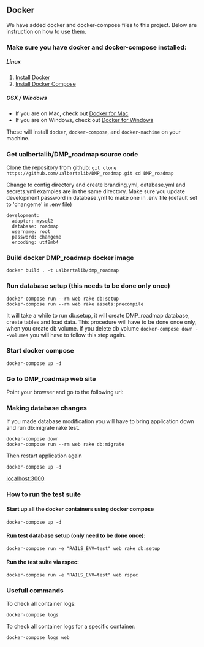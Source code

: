 ## Docker
We have added docker and docker-compose files to this project.
Below are instruction on how to use them.

### Make sure you have docker and docker-compose installed:

##### Linux
1. [Install Docker](https://docs.docker.com/engine/installation/)
2. [Install Docker Compose](https://docs.docker.com/compose/install/)

##### OSX / Windows
- If you are on Mac, check out [Docker for Mac](https://docs.docker.com/docker-for-mac/)
- If you are on Windows, check out [Docker for Windows](https://docs.docker.com/docker-for-windows/)

These will install `docker`, `docker-compose`, and `docker-machine` on your machine.


###  Get ualbertalib/DMP_roadmap source code
Clone the repository from github:
``
git clone https://github.com/ualbertalib/DMP_roadmap.git
cd DMP_roadmap
``

Change to config directory and create branding.yml, database.yml and secrets.yml
examples are in the same directory. Make sure you update development password in database.yml to
make one in .env file (default set to 'changeme' in .env file)
```
development:
  adapter: mysql2
  database: roadmap
  username: root
  password: changeme
  encoding: utf8mb4
```


### Build docker DMP_roadmap docker image
``
docker build . -t ualbertalib/dmp_roadmap
``

### Run database setup (this needs to be done only once)
```
docker-compose run --rm web rake db:setup
docker-compose run --rm web rake assets:precompile
```

It will take a while to run db:setup, it will create DMP_roadmap database, create tables and load
data.
This procedure will have to be done once only, when you create db volume.
If you delete db volume
``
docker-compose down --volumes
``
you will have to follow this step again.

### Start docker compose
```
docker-compose up -d
```

### Go to DMP_roadmap web site
Point your browser and go to the following url:

### Making database changes
If you made database modification you will have to
bring application down and run db:migrate rake test.
```
docker-compose down
docker-compose run --rm web rake db:migrate
```
Then restart application again
```
docker-compose up -d
```


[localhost:3000](http://localhost:3000)


### How to run the test suite

#### Start up all the docker containers using docker compose

  ``
  docker-compose up -d
  ``

#### Run test database setup (only need to be done once):
  ``
  docker-compose run -e "RAILS_ENV=test" web rake db:setup
  ``

#### Run the test suite via rspec:
  ``
  docker-compose run -e "RAILS_ENV=test" web rspec
  ``

### Usefull commands

  To check all container logs:

  ``
  docker-compose logs
  ``

  To check all container logs for a specific container:

  ``
  docker-compose logs web
  ``

